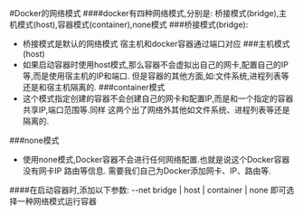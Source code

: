 #Docker的网络模式
####docker有四种网络模式,分别是: 桥接模式(bridge),主机模式(host),容器模式(container),none模式
###桥接模式(bridge):
- 桥接模式是默认的网络模式  宿主机和docker容器通过端口对应 
###主机模式(host)
- 如果启动容器时使用host模式,那么容器不会虚拟出自己的网卡,配置自己的IP等,而是使用宿主机的IP和端口. 但是容器的其他方面,如:文件系统,进程列表等还是和宿主机隔离的.
###container模式
- 这个模式指定创建的容器不会创建自己的网卡和配置IP,而是和一个指定的容器共享IP,端口范围等.同样 这两个出了网络外其他如文件系统、进程列表等还是隔离的.

###none模式
- 使用none模式,Docker容器不会进行任何网络配置.也就是说这个Docker容器没有网卡IP 路由等信息. 需要我们自己为Docker添加网卡、IP、路由等.

####在启动容器时,添加以下参数:
--net bridge | host | container | none 即可选择一种网络模式运行容器